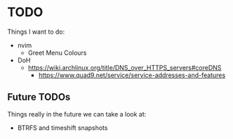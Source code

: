 # TODO

Things I want to do:

- nvim
  - Greet Menu Colours
- DoH
  - https://wiki.archlinux.org/title/DNS_over_HTTPS_servers#coreDNS
    - https://www.quad9.net/service/service-addresses-and-features

## Future TODOs

Things really in the future we can take a look at:

- BTRFS and timeshift snapshots
